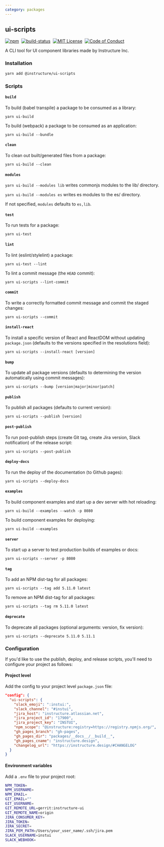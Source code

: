 ```yaml
---
category: packages
---
```


## ui-scripts

[![npm][npm]][npm-url]&nbsp;
[![build-status][build-status]][build-status-url]&nbsp;
[![MIT License][license-badge]][license]&nbsp;
[![Code of Conduct][coc-badge]][coc]

A CLI tool for UI component libraries made by Instructure Inc.

### Installation

```sh
yarn add @instructure/ui-scripts
```

### Scripts

#### `build`

To build (babel transpile) a package to be consumed as a library:

`yarn ui-build`

To build (webpack) a package to be consumed as an application:

`yarn ui-build --bundle`

#### `clean`

To clean out built/generated files from a package:

`yarn ui-build --clean`

#### `modules`

`yarn ui-build --modules lib` writes commonjs modules to the lib/ directory.

`yarn ui-build --modules es` writes es modules to the es/ directory.

If not specified, `modules` defaults to `es,lib`.

#### `test`

To run tests for a package:

`yarn ui-test`

#### `lint`

To lint (eslint/stylelint) a package:

`yarn ui-test --lint`

To lint a commit message (the `HEAD` commit):

`yarn ui-scripts --lint-commit`

#### `commit`

To write a correctly formatted commit message and commit the staged changes:

`yarn ui-scripts --commit`

#### `install-react`

To install a specific version of React and ReactDOM without updating `package.json`
(defaults to the versions specified in the resolutions field):

`yarn ui-scripts --install-react [version]`

#### `bump`

To update all package versions
(defaults to determining the version automatically using commit messages):

`yarn ui-scripts --bump [version|major|minor|patch]`

#### `publish`

To publish all packages (defaults to current version):

`yarn ui-scripts --publish [version]`

#### `post-publish`

To run post-publish steps
(create Git tag, create Jira version, Slack notification)
of the release script:

`yarn ui-scripts --post-publish`

#### `deploy-docs`

To run the deploy of the documentation (to Github pages):

`yarn ui-scripts --deploy-docs`

#### `examples`

To build component examples and start up a dev server with hot reloading:

`yarn ui-build --examples --watch -p 8080`

To build component examples for deploying:

`yarn ui-build --examples`

#### `server`

To start up a server to test production builds of examples or docs:

`yarn ui-scripts --server -p 8080`

#### `tag`

To add an NPM dist-tag for all packages:

`yarn ui-scripts --tag add 5.11.0 latest`

To remove an NPM dist-tag for all packages:

`yarn ui-scripts --tag rm 5.11.0 latest`

#### `deprecate`

To deprecate all packages (optional arguments: version, fix version):

`yarn ui-scripts --deprecate 5.11.0 5.11.1`

### Configuration

If you'd like to use the publish, deploy, and release scripts, you'll need to configure your project as follows:

#### Project level

Add the config to your project level `package.json` file:

```json
"config": {
  "ui-scripts": {
    "slack_emoji": ":instui:",
    "slack_channel": "#instui",
    "jira_host": "instructure.atlassian.net",
    "jira_project_id": "17900",
    "jira_project_key": "INSTUI",
    "npm_scope": "@instructure:registry=https://registry.npmjs.org/",
    "gh_pages_branch": "gh-pages",
    "gh_pages_dir": "packages/__docs__/__build__",
    "gh_pages_cname": "instructure.design",
    "changelog_url": "https://instructure.design/#CHANGELOG"
  }
}
```

#### Environment variables

Add a `.env` file to your project root:

```sh
NPM_TOKEN=
NPM_USERNAME=
NPM_EMAIL=
GIT_EMAIL=""
GIT_USERNAME=
GIT_REMOTE_URL=gerrit:instructure-ui
GIT_REMOTE_NAME=origin
JIRA_CONSUMER_KEY=
JIRA_TOKEN=
JIRA_SECRET=
JIRA_PEM_PATH=/Users/your_user_name/.ssh/jira.pem
SLACK_USERNAME=instui
SLACK_WEBHOOK=
```

[npm]: https://img.shields.io/npm/v/@instructure/ui-scripts.svg
[npm-url]: https://npmjs.com/package/@instructure/ui-scripts
[build-status]: https://travis-ci.org/instructure/instructure-ui.svg?branch=master
[build-status-url]: https://travis-ci.org/instructure/instructure-ui 'Travis CI'
[license-badge]: https://img.shields.io/npm/l/instructure-ui.svg?style=flat-square
[license]: https://github.com/instructure/instructure-ui/blob/master/LICENSE
[coc-badge]: https://img.shields.io/badge/code%20of-conduct-ff69b4.svg?style=flat-square
[coc]: https://github.com/instructure/instructure-ui/blob/master/CODE_OF_CONDUCT.md
